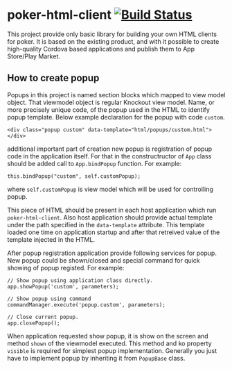 # poker-html-client [![Build Status](https://travis-ci.org/online-poker/poker-html-client.svg?branch=master)](https://travis-ci.org/online-poker/poker-html-client)

This project provide only basic library for building your own HTML clients for poker.
It is based on the existing product, and with it possible to create high-quality Cordova based 
applications and publish them to App Store/Play Market.

## How to create popup

Popups in this project is named section blocks which mapped to view model object.
That viewmodel object is regular Knockout view model. Name, or more precisely unique code, of the popup
used in the HTML to identify popup template. Below example declaration for the popup with code `custom`.

    <div class="popup custom" data-template="html/popups/custom.html"></div>

additional important part of creation new popup is registration of popup code in the application itself. For that
in the constructructor of `App` class should be added call to `App.bindPopup` function. For example: 

    this.bindPopup("custom", self.customPopup);

where `self.customPopup` is view model which will be used for controlling popup.

This piece of HTML should be present in each host application which run `poker-html-client`. Also host application should provide actual template under the path specified in the `data-template` attribute. This template loaded one time on application startup and after that retreived value of the template injected in the HTML.

After popup registration application provide following services for popup. New popup could be shown/closed and special command for quick showing of popup registed. For example:

    // Show popup using application class directly.
    app.showPopup('custom', parameters);

    // Show popup using command
    commandManager.execute('popup.custom', parameters);

    // Close current popup.
    app.closePopup();

When application requested show popup, it is show on the screen and method `shown` of the viewmodel executed. This method and ko property `visible` is required for simplest popup implementation. Generally you just have to implement popup by inheriting it from `PopupBase` class. 